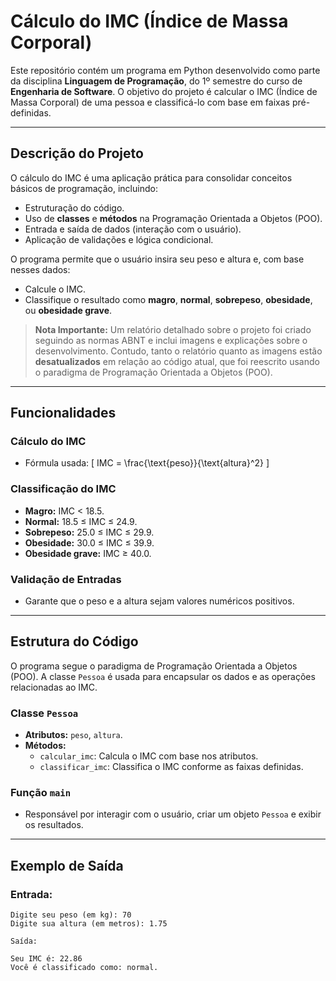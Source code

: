 # **Cálculo do IMC (Índice de Massa Corporal)**

Este repositório contém um programa em Python desenvolvido como parte da disciplina **Linguagem de Programação**, do 1º semestre do curso de **Engenharia de Software**. O objetivo do projeto é calcular o IMC (Índice de Massa Corporal) de uma pessoa e classificá-lo com base em faixas pré-definidas.

---

## **Descrição do Projeto**

O cálculo do IMC é uma aplicação prática para consolidar conceitos básicos de programação, incluindo:

- Estruturação do código.
- Uso de **classes** e **métodos** na Programação Orientada a Objetos (POO).
- Entrada e saída de dados (interação com o usuário).
- Aplicação de validações e lógica condicional.

O programa permite que o usuário insira seu peso e altura e, com base nesses dados:

- Calcule o IMC.
- Classifique o resultado como **magro**, **normal**, **sobrepeso**, **obesidade**, ou **obesidade grave**.

> **Nota Importante:** Um relatório detalhado sobre o projeto foi criado seguindo as normas ABNT e inclui imagens e explicações sobre o desenvolvimento. Contudo, tanto o relatório quanto as imagens estão **desatualizados** em relação ao código atual, que foi reescrito usando o paradigma de Programação Orientada a Objetos (POO).

---

## **Funcionalidades**

### **Cálculo do IMC**
- Fórmula usada:
  \[
  IMC = \frac{\text{peso}}{\text{altura}^2}
  \]

### **Classificação do IMC**
- **Magro:** IMC < 18.5.
- **Normal:** 18.5 ≤ IMC ≤ 24.9.
- **Sobrepeso:** 25.0 ≤ IMC ≤ 29.9.
- **Obesidade:** 30.0 ≤ IMC ≤ 39.9.
- **Obesidade grave:** IMC ≥ 40.0.

### **Validação de Entradas**
- Garante que o peso e a altura sejam valores numéricos positivos.

---

## **Estrutura do Código**

O programa segue o paradigma de Programação Orientada a Objetos (POO). A classe `Pessoa` é usada para encapsular os dados e as operações relacionadas ao IMC.

### **Classe `Pessoa`**
- **Atributos:** `peso`, `altura`.
- **Métodos:**
  - `calcular_imc`: Calcula o IMC com base nos atributos.
  - `classificar_imc`: Classifica o IMC conforme as faixas definidas.

### **Função `main`**
- Responsável por interagir com o usuário, criar um objeto `Pessoa` e exibir os resultados.

---

## **Exemplo de Saída**

### Entrada:
```plaintext
Digite seu peso (em kg): 70
Digite sua altura (em metros): 1.75

Saída:

Seu IMC é: 22.86
Você é classificado como: normal.
